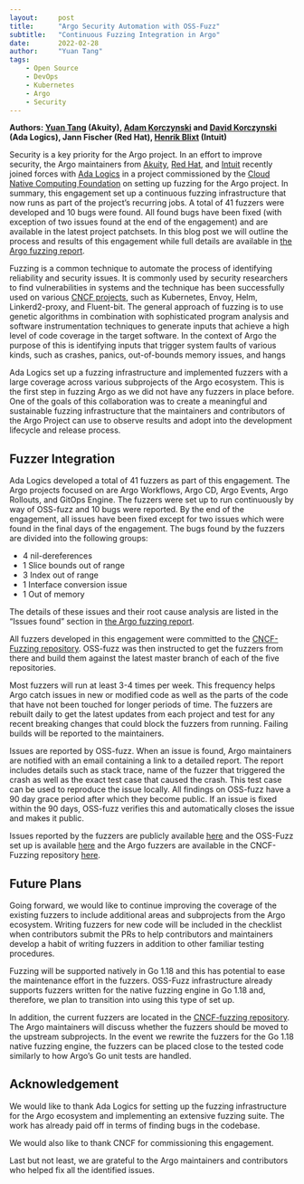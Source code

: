 ```yaml
---
layout:     post
title:      "Argo Security Automation with OSS-Fuzz"
subtitle:   "Continuous Fuzzing Integration in Argo"
date:       2022-02-28
author:     "Yuan Tang"
tags:
    - Open Source
    - DevOps
    - Kubernetes
    - Argo
    - Security
---
```



**Authors: [Yuan Tang](https://twitter.com/TerryTangYuan) (Akuity), [Adam Korczynski](https://twitter.com/AdamKorcz4) and [David Korczynski](https://twitter.com/Davkorcz) (Ada Logics), Jann Fischer (Red Hat), [Henrik Blixt](https://twitter.com/khblixt) (Intuit)**


Security is a key priority for the Argo project. In an effort to improve security, the Argo maintainers from [Akuity](https://akuity.io/), [Red Hat](https://www.redhat.com), and [Intuit](https://www.intuit.com/) recently joined forces with [Ada Logics](https://adalogics.com/) in a project commissioned by the [Cloud Native Computing Foundation](https://www.cncf.io/) on setting up fuzzing for the Argo project. In summary, this engagement set up a continuous fuzzing infrastructure that now runs as part of the project’s recurring jobs. A total of 41 fuzzers were developed and 10 bugs were found. All found bugs have been fixed (with exception of two issues found at the end of the engagement) and are available in the latest project patchsets. In this blog post we will outline the process and results of this engagement while full details are available in [the Argo fuzzing report](https://github.com/argoproj/argoproj/blob/dd7cae43d81c5a11f21ff4ea0a4afadcae4799c7/docs/audit_fuzzer_adalogics_2022.pdf).

Fuzzing is a common technique to automate the process of identifying reliability and security issues. It is commonly used by security researchers to find vulnerabilities in systems and the technique has been successfully used on various [CNCF projects](https://github.com/cncf/cncf-fuzzing#cncf-projects-and-fuzzing), such as Kubernetes, Envoy, Helm, Linkerd2-proxy, and Fluent-bit. The general approach of fuzzing is to use genetic algorithms in combination with sophisticated program analysis and software instrumentation techniques to generate inputs that achieve a high level of code coverage in the target software. In the context of Argo the purpose of this is identifying inputs that trigger system faults of various kinds, such as crashes, panics, out-of-bounds memory issues, and hangs

Ada Logics set up a fuzzing infrastructure and implemented fuzzers with a large coverage across various subprojects of the Argo ecosystem. This is the first step in fuzzing Argo as we did not have any fuzzers in place before. One of the goals of this collaboration was to create a meaningful and sustainable fuzzing infrastructure that the maintainers and contributors of the Argo Project can use to observe results and adopt into the development lifecycle and release process.

## Fuzzer Integration

Ada Logics developed a total of 41 fuzzers as part of this engagement. The Argo projects focused on are Argo Workflows, Argo CD, Argo Events, Argo Rollouts, and GitOps Engine. The fuzzers were set up to run continuously by way of OSS-fuzz and 10 bugs were reported. By the end of the engagement, all issues have been fixed except for two issues which were found in the final days of the engagement. The bugs found by the fuzzers are divided into the following groups:
* 4 nil-dereferences
* 1 Slice bounds out of range
* 3 Index out of range
* 1 Interface conversion issue
* 1 Out of memory

The details of these issues and their root cause analysis are listed in the “Issues found” section in [the Argo fuzzing report](https://github.com/argoproj/argoproj/blob/dd7cae43d81c5a11f21ff4ea0a4afadcae4799c7/docs/audit_fuzzer_adalogics_2022.pdf).

All fuzzers developed in this engagement were committed to the [CNCF-Fuzzing repository](https://github.com/cncf/cncf-fuzzing). OSS-fuzz was then instructed to get the fuzzers from there and build them against the latest master branch of each of the five repositories.

Most fuzzers will run at least 3-4 times per week. This frequency helps Argo catch issues in new or modified code as well as the parts of the code that have not been touched for longer periods of time. The fuzzers are rebuilt daily to get the latest updates from each project and test for any recent breaking changes that could block the fuzzers from running. Failing builds will be reported to the maintainers. 

Issues are reported by OSS-fuzz. When an issue is found, Argo maintainers are notified with an email containing a link to a detailed report. The report includes details such as stack trace, name of the fuzzer that triggered the crash as well as the exact test case that caused the crash. This test case can be used to reproduce the issue locally. All findings on OSS-fuzz have a 90 day grace period after which they become public. If an issue is fixed within the 90 days, OSS-fuzz verifies this and automatically closes the issue and makes it public. 

Issues reported by the fuzzers are publicly available [here](https://bugs.chromium.org/p/oss-fuzz/issues/list?q=argo) and the OSS-Fuzz set up is available [here](https://github.com/google/oss-fuzz/tree/6b6196001560b3ab5d5ac33e73cc958ac2530c30/projects/argo) and the Argo fuzzers are available in the CNCF-Fuzzing repository [here](https://github.com/cncf/cncf-fuzzing/tree/789eea5ef9aff72fab52e9cb9070552baa3cd261/projects/argo).

## Future Plans

Going forward, we would like to continue improving the coverage of the existing fuzzers to include additional areas and subprojects from the Argo ecosystem. Writing fuzzers for new code will be included in the checklist when contributors submit the PRs to help contributors and maintainers develop a habit of writing fuzzers in addition to other familiar testing procedures.

Fuzzing will be supported natively in Go 1.18 and this has potential to ease the maintenance effort in the fuzzers. OSS-Fuzz infrastructure already supports fuzzers written for the native fuzzing engine in Go 1.18 and, therefore, we plan to transition into using this type of set up. 

In addition, the current fuzzers are located in the [CNCF-fuzzing repository](https://github.com/cncf/cncf-fuzzing). The Argo maintainers will discuss whether the fuzzers should be moved to the upstream subprojects. In the event we rewrite the fuzzers for the Go 1.18 native fuzzing engine, the fuzzers can be placed close to the tested code similarly to how Argo’s Go unit tests are handled.

## Acknowledgement

We would like to thank Ada Logics for setting up the fuzzing infrastructure for the Argo ecosystem and implementing an extensive fuzzing suite. The work has already paid off in terms of finding bugs in the codebase.

We would also like to thank CNCF for commissioning this engagement.

Last but not least, we are grateful to the Argo maintainers and contributors who helped fix all the identified issues.
